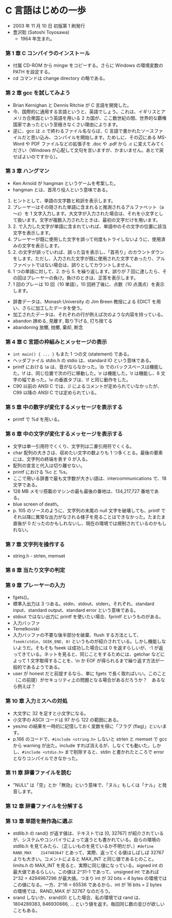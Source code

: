 # C 言語はじめの一歩

- 2003 年 11 月 10 日 初版第 1 刷発行
- 豊沢聡 (Satoshi Toyosawa)
    - 1964 年生まれ。

### 第 1 章 C コンパイラのインストール

- 付属 CD-ROM から mingw をコピーする。さらに Windows の環境変数の PATH を設定する。
- cd コマンドは change directory の略である。

### 第 2 章 gcc を試してみよう

- Brian Kernighan と Dennis Ritchie が C 言語を開発した。
- 今、国際的に通用する言語というと、英語でしょう。これは、イギリスとアメリカ合衆国という英語を用いる 2 カ国が、ここ数世紀の間、世界的な覇権国家であったという至極きなくさい理由によります。
- 逆に、gcc は .c で終わるファイル名ならば、C 言語で書かれたソースファイルだと思い込み、コンパイルを開始します。ためしに、その辺にある MS-Word や PDF ファイルなどの拡張子を .doc や .pdf から .c に変えてみてください（Windows が心配して文句を言いますが、かまいません。あとで戻せばよいのですから）。

### 第 3 章 ハングマン

- Ken Arnold が hangman というゲームを考案した。
- hangman とは、首吊り役人という意味である。

<!-- -->

1. ヒントとして、単語の文字数と和訳を表示します。
2. プレーヤーはその隠された単語に含まれると推測されるアルファベット（a～z）を 1 文字入力します。大文字が入力された場合は、それを小文字として扱います。文字が複数入力されたときは、最初の文字だけを用います。
3. 2\. で入力した文字が単語に含まれていれば、単語中のその文字の位置に該当文字を表示します。
4. プレーヤーが既に使用した文字を誤って何度もトライしないように、使用済みの文字を表示します。
5. 2\. の文字が誤っていれば、誤った旨を表示し、「首吊り」のカウントダウンをします。ただし、入力された文字が既に使用された文字であったり、アルファベットではない場合は、誤りとしてカウントしません。
6. 1 つの単語に対して、2. から 5. を繰り返します。誤りが 7 回に達したら、その回はプレーヤーの負け。負けのときは、正答を表示します。
7. 1 回のプレーは 10 回（10 単語）。10 回終了後に、点数（10 点満点）を表示します。

<!-- -->

- 辞書データは、Monash University の Jim Breen 教授による EDICT を用い、さらに加工したデータを使う。
- 加工されたデータは、それぞれの行が例えば次のような内容を持っている。
- abandon 諦める, 見離す, 取り下げる, 打ち捨てる
- abandoning 放擲, 抛擲, 棄却, 断念

### 第 4 章 C 言語の枠組みとメッセージの表示

- `int main() { ... }` もまた 1 つの文 (statement) である。
- ヘッダファイル stdio.h の stdio は、standard IO という意味である。
- printf における \a は、音がならなかった。\b でのバックスペースは機能した。\f は、同じ位置で次の行に移動した。\r は機能した。\t は機能し、8 文字の幅であった。\v の垂直タブは、\f と同じ動作をした。
- C90 以前の ANSI C では、// によるコメントが定められていなかったが、C99 以降の ANSI C では定められている。

### 第 5 章 中の数字が変化するメッセージを表示する

- printf で %d を用いる。

### 第 6 章 中の文字が変化するメッセージを表示する

- 文字は単一引用符でくくり、文字列は二重引用符でくくる。
- char 配列の大きさは、収めたい文字の数よりも 1 つ多くとる。最後の要素には、文字列の終端を表す 0 が入る。
- 配列の宣言と代入は切り離せない。
- printf における %c と %s。
- ここで用いる辞書で最も文字数が大きい語は、intercommunications で、18 文字である。
- 128 MB メモリ搭載のマシンの最も最後の番地は、134,217,727 番地である。
- blue screen of death。
- p. 105 のソースのように、文字列の末尾の null 文字を破壊しても、printf でそれ以降に異常な出力がなされる様子を見ることはできなかった。たまたま直後が 0 だったのかもしれないし、現在の環境では規制されているのかもしれない。

### 第 7 章 文字列を操作する

- string.h - strlen, memset

### 第 8 章 当たり文字の判定

### 第 9 章 プレーヤーの入力

- fgets()。
- 標準入出力は 3 つある。stdin、stdout、stderr。それぞれ、standard input、standard output、standard error という意味である。
- stdout ではない出力に printf を使いたい場合、fprintf というものがある。
- 入力バッファ
- Temelkovski
- 入力バッファの不要な後半部分を破棄、flush する方法として、`fseek(stdin, SEEK_END, 0)` というものが紹介されている。しかし機能しないようだ。そもそも fseek は成功した場合には 0 を返すらしいが、-1 が返ってきている。ネットを見ると、同じことをするためには、getchar などによって 1 文字取得することを、\n か EOF が得られるまで繰り返す方法が一般的であるようである。
- user が honest だと前提するなら、単に fgets で長く取ればいい。このこと（この前提）がセキュリティ上の問題となる場合があるだろうか？　あるなら例えば？

### 第 10 章 入力ミスへの対処

- 大文字に 32 を足すと小文字になる。
- 小文字の ASCII コードは 97 から 122 の範囲にある。
- yes/no の結果を一時的に記憶しておく変数を得に「フラグ (flag)」といいます。
- p.166 のコードで、`#include <string.h>` しないと strlen と memset で gcc から warning が出た。include すれば消えるが、しなくても動いた。しかし、`#include <stdio.h>` まで削除すると、stdin と書かれたところで error となりコンパイルできなかった。

### 第 11 章 辞書ファイルを読む

- "NULL" は「空」とか「無効」という意味で、「ヌル」もしくは「ナル」と発音します。

### 第 12 章 辞書ファイルを分解する

### 第 13 章 単語を無作為に選ぶ

- stdlib.h の rand() が返す値は、テキストでは [0, 32767] が紹介されているが、システムやコンパイラによって違うとも書かれている。自らの環境の stdlib.h を見てみたら、（正しいものを見ているか不明だが、）`#define	RAND_MAX	2147483647` とあって、実際、返ってくる値はしばしば 32767 よりも大きい。コメントによると MAX_INT と同じ値であるとのこと。limits.h の MAX_INT を見ると、実際に同じ値になっている。signed int の最大値であるらしい。この値は 2^31-1 であって、unsigned int であれば 2^32 = 4294967296 が最大値。つまり int が 32 bits = 4 bytes の環境ではこの値になる。一方、2^16 = 65536 であるから、int が 16 bits = 2 bytes の環境では、RAND_MAX が 32767 なのだろう。
- srand しないか、srand(0) とした場合、私の環境では rand は、1804289383, 846930886, ... という値を返す。毎回同じ数の並びが欲しいこともある。


